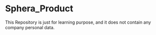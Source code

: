 # Sphera_Product
This Repository is just for learning purpose, and it does not contain any company personal data.
